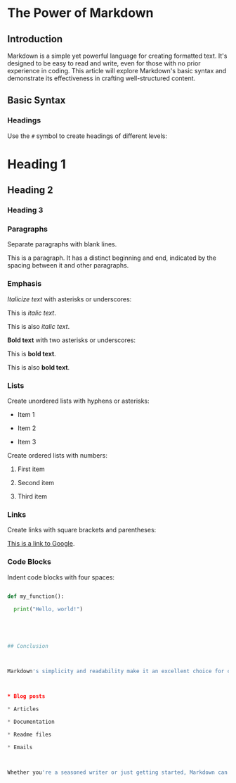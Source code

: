 # The Power of Markdown

## Introduction

Markdown is a simple yet powerful language for creating formatted text. It's designed to be easy to read and write, even for those with no prior experience in coding. This article will explore Markdown's basic syntax and demonstrate its effectiveness in crafting well-structured content.

## Basic Syntax

### Headings

Use the `#` symbol to create headings of different levels:

# Heading 1
## Heading 2
### Heading 3

### Paragraphs

Separate paragraphs with blank lines.

This is a paragraph. It has a distinct beginning and end, indicated by the spacing between it and other paragraphs.

### Emphasis

*Italicize text* with asterisks or underscores:

This is *italic text*.
This is also _italic text_.

**Bold text** with two asterisks or underscores:

This is **bold text**.
This is also __bold text__.

### Lists

Create unordered lists with hyphens or asterisks:

* Item 1
* Item 2
* Item 3

Create ordered lists with numbers:

1. First item
2. Second item
3. Third item

### Links

Create links with square brackets and parentheses:

[This is a link to Google](https://www.google.com).

### Code Blocks

Indent code blocks with four spaces:

```python
def my_function():
  print("Hello, world!")


## Conclusion

Markdown's simplicity and readability make it an excellent choice for crafting various text-based content, including:

* Blog posts
* Articles
* Documentation
* Readme files
* Emails

Whether you're a seasoned writer or just getting started, Markdown can empower you to create clear and engaging content with ease.

